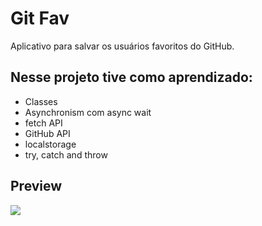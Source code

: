 # Git Fav

 Aplicativo para salvar os usuários favoritos do GitHub.
 
 ## Nesse projeto tive como aprendizado:
 
- Classes
- Asynchronism com async wait
- fetch API
- GitHub API
- localstorage
- try, catch and throw

## Preview

<img src="https://user-images.githubusercontent.com/103150670/199750306-2c59fc07-b780-4ce1-bc3c-77e8d4f99792.png" />
